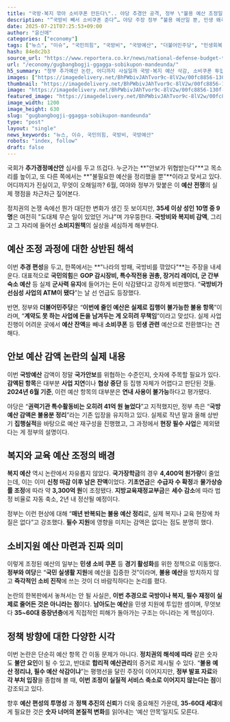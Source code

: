 ```yaml
---
title: "국방·복지 깎아 소비쿠폰 만든다\".. 야당 추경안 공격, 정부 \"불용 예산 조정일 뿐\" 반박"
description: "“국방비 빼서 소비쿠폰 준다”… 야당 주장 정부 “불용 예산일 뿐, 민생 왜곡 말라” ..."
date: 2025-07-21T07:25:53+09:00
author: "윤신애"
categories: ["economy"]
tags: ["뉴스", "이슈", "국민의힘", "국방비", "국방예산", "더불어민주당", "민생회복 소비쿠폰", "민생회복 지원금", "복지예산", "정부", "필수예산", "예산정치전쟁", "안보vs경제딜레마"]
hash: 84e8c2b3
source_url: "https://www.reportera.co.kr/news/national-defense-budget-to-support-peoples-livelihood-recovery/"
url: "/economy/gugbangbogji-ggagga-sobikupon-mandeunda/"
h5_summary: "정부 추가예산 논란, 어디까지 사실일까 국방·복지 예산 삭감, 소비쿠폰 투입 논쟁의 본질은 따로 있다"
images: ["https://imagedelivery.net/BhPWbivJAhTvor9c-8lV2w/00fc8856-130f-4cd5-1016-94eb16dcbf00/public", "https://imagedelivery.net/BhPWbivJAhTvor9c-8lV2w/209fd8bc-a08c-48d2-4a59-03ac6008f500/public", "https://imagedelivery.net/BhPWbivJAhTvor9c-8lV2w/e2679b26-073a-4458-e325-bddbb7bbdf00/public", "https://imagedelivery.net/BhPWbivJAhTvor9c-8lV2w/a4f9412c-adbc-47c0-27be-255bdfd6b500/public", "https://imagedelivery.net/BhPWbivJAhTvor9c-8lV2w/8a4a8b9b-f4e4-4651-6299-03563b83b300/public"]
thumbnail: "https://imagedelivery.net/BhPWbivJAhTvor9c-8lV2w/00fc8856-130f-4cd5-1016-94eb16dcbf00/public"
image: "https://imagedelivery.net/BhPWbivJAhTvor9c-8lV2w/00fc8856-130f-4cd5-1016-94eb16dcbf00/public"
featured_image: "https://imagedelivery.net/BhPWbivJAhTvor9c-8lV2w/00fc8856-130f-4cd5-1016-94eb16dcbf00/public"
image_width: 1200
image_height: 630
slug: "gugbangbogji-ggagga-sobikupon-mandeunda"
type: "post"
layout: "single"
news_keywords: "뉴스, 이슈, 국민의힘, 국방비, 국방예산"
robots: "index, follow"
draft: false
---
```


국회가 **추가경정예산안** 심사를 두고 뜨겁다. 누군가는 **"안보가 위협받는다"**고 목소리를 높이고, 또 다른 쪽에서는 **"불필요한 예산을 정리했을 뿐"**이라고 맞서고 있다. 어디까지가 진실이고, 무엇이 오해일까? 6월, 여야와 정부가 맞붙은 이 **예산 전쟁**의 실제 쟁점을 차근차근 짚어본다.

정치권의 논쟁 속에선 뭔가 대단한 변화가 생긴 듯 보이지만, **35세 이상 성인 10명 중 9명**은 여전히 "도대체 무슨 일이 있었던 거냐"며 갸우뚱한다. **국방비와 복지비 감액**, 그리고 그 자리에 들어선 **소비지원책**의 실상을 세심하게 해부한다.

## 예산 조정 과정에 대한 상반된 해석

이번 **추경 편성**을 두고, 한쪽에서는 **"나라의 방패, 국방비를 깎았다"**는 주장을 내세운다. 대표적으로 **국민의힘**은 **GOP 감시장비, 특수작전용 권총, 장거리 레이더, 군 간부 숙소 예산** 등 실제 **군사력 유지**에 들어가는 돈이 삭감됐다고 강하게 비판했다. “**국방비가 선심성 사업의 ATM이 됐다**”는 날 선 언급도 등장했다.

반면, 정부와 **더불어민주당**은 “**이번에 줄인 예산은 실제로 집행이 불가능한 불용 항목**”이라며, “**계약도 못 하는 사업에 돈을 남겨두는 게 오히려 무책임**”이라고 맞섰다. 실제 사업 진행이 어려운 곳에서 **예산 잔액**을 빼내 **소비쿠폰** 등 **민생 관련** 예산으로 전환했다는 견해다.

## 안보 예산 감액 논란의 실제 내용

이번 **국방예산** 감액이 정말 **국가안보**를 위협하는 수준인지, 숫자에 주목할 필요가 있다. **감액된 항목**은 대부분 **사업 지연**이나 **협상 중단** 등 집행 자체가 어렵다고 판단된 것들. **2024년 6월 기준**, 이런 예산 항목의 대부분은 **연내 사용이 불가능**하다고 평가됐다.

야당은 “**권력기관 특수활동비는 오히려 41억 원 늘었다**”고 지적했지만, 정부 측은 “**국방예산 감액은 불용분 정리**”라는 기존 입장을 유지하고 있다. 실제로 작년 말과 올해 상반기 **집행실적**을 바탕으로 예산 재구성을 진행했고, 그 과정에서 **현장 필수 사업**은 제외됐다는 게 정부의 설명이다.

## 복지와 교육 예산 조정의 배경

**복지 예산** 역시 논란에서 자유롭지 않았다. **국가장학금**의 경우 **4,400억 원가량**이 줄었는데, 이는 이미 **신청 마감 이후 남은 잔액**이었다. **기초연금**은 **수급자 수 확정**과 **물가상승률 조정**에 따라 약 **3,300억 원**이 조정됐다. **지방교육재정교부금**은 **세수 감소**에 따라 법정 비율로 자동 축소, 2년 내 정산될 예정이다.

정부는 이런 현상에 대해 “**매년 반복되는 불용 예산 정리**로, 실제 복지나 교육 현장에 차질은 없다”고 강조했다. **필수 지원**에 영향을 미치는 감액은 없다는 점도 분명히 했다.

## 소비지원 예산 마련과 진짜 의미

이렇게 조정된 예산의 일부는 **민생 소비 쿠폰** 등 **경기 활성화**를 위한 정책으로 이동했다. **정부와 여당**은 “**국민 실생활 지원**에 예산을 집중한 것”이라며, **불용 예산**을 방치하지 않고 **즉각적인 소비 진작**에 쓰는 것이 더 바람직하다는 논리를 폈다.

논란의 한복판에서 놓쳐서는 안 될 사실은, **이번 추경으로 국방이나 복지, 필수 재정이 실제로 줄어든 것은 아니라는 점**이다. **남아도는 예산**을 민생 지원에 투입한 셈이며, 무엇보다 **35~60대 중장년층**에게 직접적인 피해가 돌아가는 구조는 아니라는 게 핵심이다.

## 정책 방향에 대한 다양한 시각

이번 논란은 단순히 예산 항목 간 이동 문제가 아니다. **정치권의 해석에 따라** 같은 숫자도 **불안 요인**이 될 수 있고, 반대로 **합리적 예산관리**의 증거로 제시될 수 있다. “**불용 예산 정리냐, 필수 예산 삭감이냐**”는 평행선을 달린 주장이 이어지지만, **정부 발표 자료**와 **각 부처 입장**을 종합해 볼 때, **이번 조정이 실질적 서비스 축소로 이어지지 않는다는 점**이 강조되고 있다.

향후 **예산 편성의 투명성** 과 **정책 추진의 신뢰**가 더욱 중요해진 가운데, **35-60대 세대**에게 필요한 것은 **숫자 너머의 본질적 변화**를 읽어내는 ‘예산 안목’일지도 모른다.
